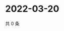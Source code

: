 # 2022-03-20

共 0 条

<!-- BEGIN WEIBO -->
<!-- 最后更新时间 Sun Mar 20 2022 16:01:06 GMT+0800 (China Standard Time) -->

<!-- END WEIBO -->
